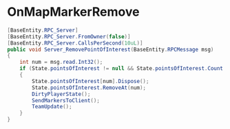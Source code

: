 <Badge type="danger" text="Carbon Compatible"/><Badge type="warning" text="Oxide Compatible"/>
# OnMapMarkerRemove
```csharp
[BaseEntity.RPC_Server]
[BaseEntity.RPC_Server.FromOwner(false)]
[BaseEntity.RPC_Server.CallsPerSecond(10uL)]
public void Server_RemovePointOfInterest(BaseEntity.RPCMessage msg)
{
	int num = msg.read.Int32();
	if (State.pointsOfInterest != null && State.pointsOfInterest.Count > num && num >= 0)
	{
		State.pointsOfInterest[num].Dispose();
		State.pointsOfInterest.RemoveAt(num);
		DirtyPlayerState();
		SendMarkersToClient();
		TeamUpdate();
	}
}

```
